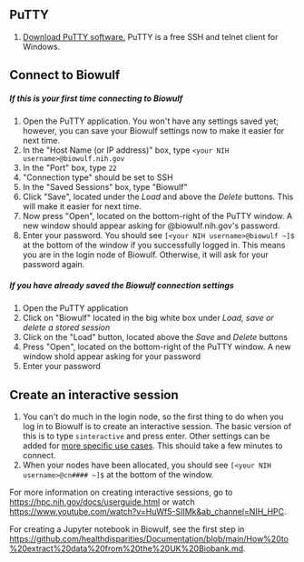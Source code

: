 ## PuTTY

1. [Download PuTTY software.](https://www.putty.org/) PuTTY is a free SSH and telnet client for Windows.  

## Connect to Biowulf

##### If this is your first time connecting to Biowulf
1. Open the PuTTY application. You won't have any settings saved yet; however, you can save your Biowulf settings now to make it easier for next time.  
2. In the "Host Name (or IP address)" box, type ```<your NIH username>@biowulf.nih.gov```  
3. In the "Port" box, type ```22```  
4. "Connection type" should be set to SSH  
5. In the "Saved Sessions" box, type "Biowulf"  
6. Click "Save", located under the *Load* and above the *Delete* buttons. This will make it easier for next time.  
7. Now press "Open", located on the bottom-right of the PuTTY window. A new window should appear asking for <your username>@biowulf.nih.gov's password.  
8. Enter your password. You should see ```[<your NIH username>@biowulf ~]$``` at the bottom of the window if you successfully logged in. This means you are in the login node of Biowulf. Otherwise, it will ask for your password again.  

##### If you have already saved the Biowulf connection settings
1. Open the PuTTY application  
2. Click on "Biowulf" located in the big white box under *Load, save or delete a stored session*  
3. Click on the "Load" button, located above the *Save* and *Delete* buttons  
4. Press "Open", located on the bottom-right of the PuTTY window. A new window shold appear asking for your password  
5. Enter your password  

## Create an interactive session

1. You can't do much in the login node, so the first thing to do when you log in to Biowulf is to create an interactive session. The basic version of this is to type ```sinteractive``` and press enter. Other settings can be added for [more specific use cases](https://hpc.nih.gov/docs/userguide.html). This should take a few minutes to connect.  
2. When your nodes have been allocated, you should see ```[<your NIH username>@cn#### ~]$``` at the bottom of the window.  

For more information on creating interactive sessions, go to <https://hpc.nih.gov/docs/userguide.html> or watch  <https://www.youtube.com/watch?v=HuWf5-SIIMk&ab_channel=NIH_HPC>.  

For creating a Jupyter notebook in Biowulf, see the first step in <https://github.com/healthdisparities/Documentation/blob/main/How%20to%20extract%20data%20from%20the%20UK%20Biobank.md>.

